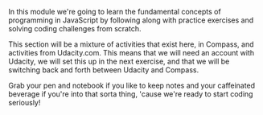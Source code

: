 

In this module we're going to learn the fundamental concepts of programming in JavaScript by following along with practice exercises and solving coding challenges from scratch.

This section will be a mixture of activities that exist here, in Compass, and activities from Udacity.com. This means that we will need an account with Udacity, we will set this up in the next exercise, and that we will be switching back and forth between Udacity and Compass.

Grab your pen and notebook if you like to keep notes and your caffeinated beverage if you're into that sorta thing, 'cause we're ready to start coding seriously!
